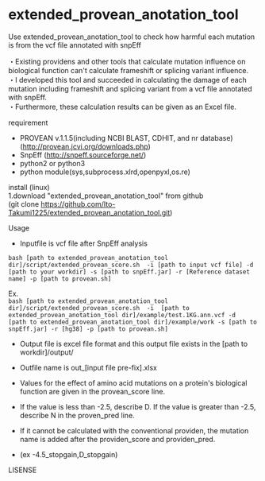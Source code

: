 # extended_provean_anotation_tool

Use extended_provean_anotation_tool to check how harmful each mutation is from the vcf file annotated with snpEff

・Existing providens and other tools that calculate mutation influence on biological function can't calculate frameshift or splicing variant influence.  
・I developed this tool and succeeded in calculating the damage of each mutation including frameshift and splicing variant from a vcf file annotated with snpEff.  
・Furthermore, these calculation results can be given as an Excel file.  


requirement  

- PROVEAN v.1.1.5(including NCBI BLAST, CDHIT, and nr database)  (http://provean.jcvi.org/downloads.php)  
- SnpEff  (http://snpeff.sourceforge.net/)  
- python2 or python3  
- python module(sys,subprocess.xlrd,openpyxl,os.re)  


install (linux)  
1.download "extended_provean_anotation_tool" from github  
(git clone https://github.com/Ito-Takumi1225/extended_provean_anotation_tool.git)

Usage  

- Inputfile is vcf file after SnpEff analysis  

`bash [path to extended_provean_anotation_tool dir]/script/extended_provean_score.sh  -i [path to input vcf file] -d [path to your workdir] -s [path to snpEff.jar] -r [Reference dataset name] -p [path to provean.sh]`

Ex.  
` bash [path to extended_provean_anotation_tool dir]/script/extended_provean_score.sh  -i  [path to extended_provean_anotation_tool dir]/example/test.1KG.ann.vcf -d  [path to extended_provean_anotation_tool dir]/example/work -s [path to snpEff.jar] -r [hg38] -p [path to provean.sh]  `

- Output file is excel file format and this output file exists in the [path to workdir]/output/  
- Outfile name is out_[input file pre-fix].xlsx  

- Values for the effect of amino acid mutations on a protein's biological function are given in the provean_score line.  
- If the value is less than -2.5, describe D. If the value is greater than -2.5, describe N in the proven_pred line.  
- If it cannot be calculated with the conventional providen, the mutation name is added after the providen_score and providen_pred.  
 - (ex -4.5_stopgain,D_stopgain)


LISENSE

